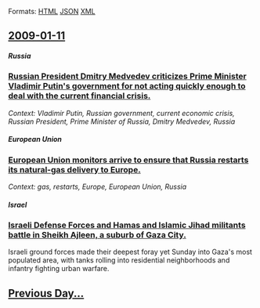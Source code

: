 
Formats: [HTML](2009/01/11/index.html)  [JSON](2009/01/11/index.json)  [XML](2009/01/11/index.xml)  

## [2009-01-11](/news/2009/01/11/index.md)

##### Russia
### [ Russian President Dmitry Medvedev criticizes Prime Minister Vladimir Putin's government for not acting quickly enough to deal with the current financial crisis. ](/news/2009/01/11/russian-president-dmitry-medvedev-criticizes-prime-minister-vladimir-putin-s-government-for-not-acting-quickly-enough-to-deal-with-the-curr.md)
_Context: Vladimir Putin, Russian government, current economic crisis, Russian President, Prime Minister of Russia, Dmitry Medvedev, Russia_

##### European Union
### [ European Union monitors arrive to ensure that Russia restarts its natural-gas delivery to Europe. ](/news/2009/01/11/european-union-monitors-arrive-to-ensure-that-russia-restarts-its-natural-gas-delivery-to-europe.md)
_Context: gas, restarts, Europe, European Union, Russia_

##### Israel
### [ Israeli Defense Forces and Hamas and Islamic Jihad militants battle in Sheikh Ajleen, a suburb of Gaza City. ](/news/2009/01/11/israeli-defense-forces-and-hamas-and-islamic-jihad-militants-battle-in-sheikh-ajleen-a-suburb-of-gaza-city.md)
Israeli ground forces made their deepest foray yet Sunday into Gaza&#39;s most populated area, with tanks rolling into residential neighborhoods and infantry fighting urban warfare. 

## [Previous Day...](/news/2009/01/10/index.md)

